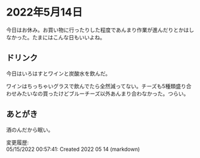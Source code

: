 # 2022年5月14日

今日はお休み。お買い物に行ったりした程度であんまり作業が進んだりとかはしなかった。たまにはこんな日もいいよね。

## ドリンク

今日はいろはすとワインと炭酸水を飲んだ。

ワインはちっちゃいグラスで飲んでたら全然減ってない。チーズも5種類盛り合わせみたいなの買ったけどブルーチーズ以外あんまり合わなかった。つらい。

## あとがき

酒のんだから眠い。

変更履歴:  
05/15/2022 00:57:41: Created 2022 05 14 (markdown)  
